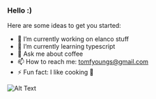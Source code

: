 ### Hello :)

Here are some ideas to get you started:

- 🔭 I’m currently working on elanco stuff
- 🌱 I’m currently learning typescript
- 💬 Ask me about coffee
- 📫 How to reach me: tomfyoungs@gmail.com
- ⚡ Fun fact: I like cooking 🍰

![Alt Text](https://media2.giphy.com/media/13UZisxBxkjPwI/giphy.gif?cid=ecf05e47nc9ckuqyxivpfhzbulmen0e0gwhqxcgaacca64ae&rid=giphy.gif&ct=g)
